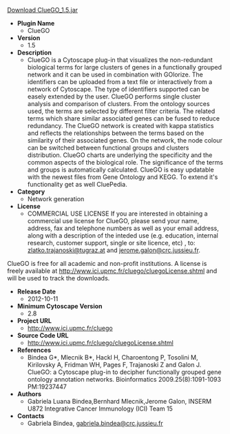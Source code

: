<a href="ClueGO_1.5.jar">Download ClueGO_1.5.jar</a>

* __Plugin Name__
  * ClueGO
* __Version__
  * 1.5
* __Description__
  * ClueGO is a Cytoscape plug-in that visualizes the non-redundant biological terms for large clusters of genes in a functionally grouped network and it can be used in combination with GOlorize. The identifiers can be uploaded from a text file or interactively from a network of Cytoscape. The type of identifiers supported can be easely extended by the user. ClueGO performs single cluster analysis and comparison of clusters. From the ontology sources used, the terms are selected by different filter criteria. The related terms which share similar associated genes can be fused to reduce redundancy. The ClueGO network is created with kappa statistics and reflects the relationships between the terms based on the similarity of their associated genes. On the network, the node colour can be switched between functional groups and clusters distribution. ClueGO charts are underlying the specificity and the common aspects of the biological role. The significance of the terms and groups is automatically calculated. ClueGO is easy updatable with the newest files from Gene Ontology and KEGG. To extend it\'s functionality get as well CluePedia.
* __Category__
  * Network generation
* __License__
  * COMMERCIAL USE LICENSE
If you are interested in obtaining a commercial use license for ClueGO, please send your name, address, fax and telephone numbers as well as your email address, along with a description of the inteded use (e.g. education, internal research, customer support, single or site licence, etc) , to: zlatko.trajanoski@tugraz.at and jerome.galon@crc.jussieu.fr.

ClueGO is free for all academic and non-profit institutions. A license is freely available at http://www.ici.upmc.fr/cluego/cluegoLicense.shtml and will be used to track the downloads.
* __Release Date__
  * 2012-10-11
* __Minimum Cytoscape Version__
  * 2.8
* __Project URL__
  * http://www.ici.upmc.fr/cluego
* __Source Code URL__
  * http://www.ici.upmc.fr/cluego/cluegoLicense.shtml
* __References__
  * Bindea G*, Mlecnik B*, Hackl H, Charoentong P, Tosolini M, Kirilovsky A, Fridman WH, Pages F, Trajanoski Z and Galon J. ClueGO: a Cytoscape plug-in to decipher functionally grouped gene ontology annotation networks. Bioinformatics 2009.25(8):1091-1093 PM:19237447
* __Authors__
  * Gabriela Luana Bindea,Bernhard Mlecnik,Jerome Galon, INSERM U872 Integrative Cancer Immunology (ICI) Team 15
* __Contacts__
  * Gabriela Bindea, gabriela.bindea@crc.jussieu.fr
